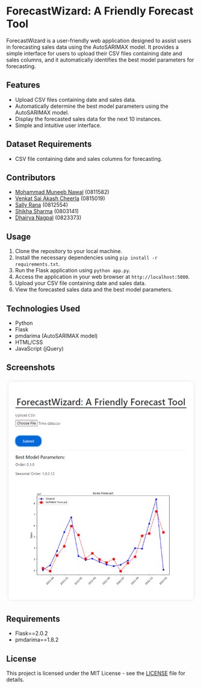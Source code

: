 # ForecastWizard: A Friendly Forecast Tool

ForecastWizard is a user-friendly web application designed to assist users in forecasting sales data using the AutoSARIMAX model. It provides a simple interface for users to upload their CSV files containing date and sales columns, and it automatically identifies the best model parameters for forecasting.

## Features

- Upload CSV files containing date and sales data.
- Automatically determine the best model parameters using the AutoSARIMAX model.
- Display the forecasted sales data for the next 10 instances.
- Simple and intuitive user interface.

## Dataset Requirements

- CSV file containing date and sales columns for forecasting.

## Contributors

- [Mohammad Muneeb Nawal](https://github.com/muneeb-nawal) (0811582)
- [Venkat Sai Akash Cheerla](https://github.com/venkatsaia448) (0815019)
- [Sally Rana](https://github.com/sally-rana) (0812554)
- [Shikha Sharma](https://github.com/shikha-sharma10) (0803141)
- [Dhairya Nagpal](https://github.com/dhairyanagpal) (0823373)

## Usage

1. Clone the repository to your local machine.
2. Install the necessary dependencies using `pip install -r requirements.txt`.
3. Run the Flask application using `python app.py`.
4. Access the application in your web browser at `http://localhost:5000`.
5. Upload your CSV file containing date and sales data.
6. View the forecasted sales data and the best model parameters.

## Technologies Used

- Python
- Flask
- pmdarima (AutoSARIMAX model)
- HTML/CSS
- JavaScript (jQuery)

## Screenshots

![Forecast Wizard](https://github.com/Akash-Cheerla/Time-Series-Sales-Forecasting/raw/main/Capston-II%20Reusable%20pipe/Images/ForecastWizard.png "Forecast Wizard")

## Requirements

- Flask==2.0.2
- pmdarima==1.8.2

## License

This project is licensed under the MIT License - see the [LICENSE](LICENSE) file for details.
